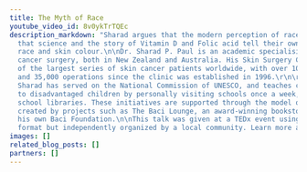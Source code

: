 ```yaml
---
title: The Myth of Race
youtube_video_id: 8v0ykTrTQEc
description_markdown: "Sharad argues that the modern perception of race is wrong and
  that science and the story of Vitamin D and Folic acid tell their own story about
  race and skin colour.\n\nDr. Sharad P. Paul is an academic specialising in skin
  cancer surgery, both in New Zealand and Australia. His Skin Surgery Clinic has one
  of the largest series of skin cancer patients worldwide, with over 100,000 consultations
  and 35,000 operations since the clinic was established in 1996.\r\n\r\nAward winning
  Sharad has served on the National Commission of UNESCO, and teaches creative writing
  to disadvantaged children by personally visiting schools once a week, and by funding
  school libraries. These initiatives are supported through the model of social entrepreneurship
  created by projects such as The Baci Lounge, an award-winning bookstore, within
  his own Baci Foundation.\n\nThis talk was given at a TEDx event using the TED conference
  format but independently organized by a local community. Learn more at http://ted.com/tedx"
images: []
related_blog_posts: []
partners: []
---
```

